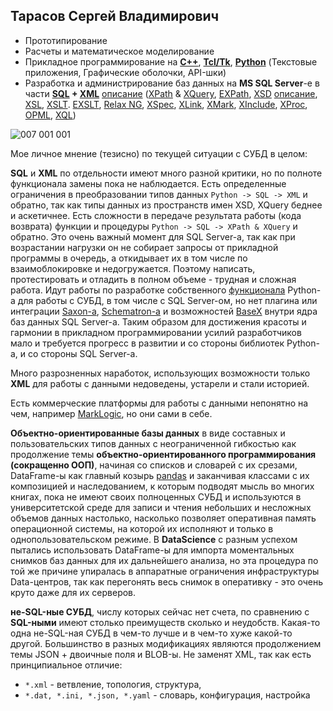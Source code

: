 Тарасов Сергей Владимирович
----------------------------

 - Прототипирование
 - Расчеты и математическое моделирование
 - Прикладное программирование на **[C++](https://en.wikipedia.org/wiki/C%2B%2B)**, **[Tcl/Tk](https://en.wikipedia.org/wiki/Tcl)**, **[Python](https://en.wikipedia.org/wiki/Python_(programming_language))** (Текстовые приложения, Графические оболочки, API-шки)
 - Разработка и администрирование баз данных на **MS SQL Server**-е в части **[SQL](https://en.wikipedia.org/wiki/SQL) + [XML](https://en.wikipedia.org/wiki/XML)** [описание](http://www.chernyshov.com/SPPO_6/theory/wt_xml.htm) ([XPath](https://en.wikipedia.org/wiki/XPath) & [XQuery](https://en.wikipedia.org/wiki/XQuery), [EXPath](http://expath.org/), [XSD](https://en.wikipedia.org/wiki/XML_Schema_(W3C)) [описание](https://bdpx.github.io/xml/lab3/xsd.html), [XSL](https://ru.wikipedia.org/wiki/XSL), [XSLT](https://en.wikipedia.org/wiki/XSLT). [EXSLT](https://ru.wikipedia.org/wiki/EXSLT), [Relax NG](https://en.wikipedia.org/wiki/RELAX_NG), [XSpec](https://github.com/expath/xspec/tree/master), [XLink](https://en.wikipedia.org/wiki/XLink), [XMark](https://projects.cwi.nl/xmark/index.html), [XInclude](https://www.w3.org/TR/xinclude/), [XProc](https://en.wikipedia.org/wiki/XProc), [OPML](https://en.wikipedia.org/wiki/OPML), [XQL](http://www.ibiblio.org/xql/xql-proposal.html))

![007 001 001](https://user-images.githubusercontent.com/104857185/209877366-3c1a9309-736c-49ce-9bb3-709e16110020.jpg)

Мое личное мнение (тезисно) по текущей ситуации с СУБД в целом:

**SQL** и **XML** по отдельности имеют много разной критики, но по полноте функционала замены пока не наблюдается. Есть определенные ограничения в преобразовании типов данных `Python -> SQL -> XML` и обратно, так как типы данных из пространств имен XSD, XQuery беднее и аскетичнее. Есть сложности в передаче результата работы (кода возврата) функции и процедуры `Python -> SQL -> XPath & XQuery` и обратно. Это очень важный момент для SQL Server-а, так как при возрастании нагрузки он не собирает запросы от прикладной программы в очередь, а откидывает их в том числе по взаимоблокировке и недогружается. Поэтому написать, протестировать и отладить в полном объеме - трудная и сложная работа. Идут работы по разработке собственного [функционала](https://docs.sqlalchemy.org/en/14/dialects/mssql.html#module-sqlalchemy.dialects.mssql.pyodbc) Python-а для работы с СУБД, в том числе с SQL Server-ом, но нет плагина или интеграции [Saxon-а](https://www.saxonica.com/about/about.xml), [Schematron-а](https://en.wikipedia.org/wiki/Schematron) и возможностей [BaseX](https://ru.wikipedia.org/wiki/BaseX) внутри ядра баз данных SQL Server-а. Таким образом для достижения красоты и гармонии в прикладном программировании усилий разработчиков мало и требуется прогресс в развитии и со стороны библиотек Python-а, и со стороны SQL Server-а.

Много разрозненных наработок, использующих возможности только **XML** для работы с данными недоведены, устарели и стали историей.

Есть коммерческие платформы для работы с данными непонятно на чем, например [MarkLogic](https://www.marklogic.com/), но они сами в себе.

**Объектно-ориентированные базы данных** в виде составных и пользовательских типов данных с неограниченной гибкостью как продолжение темы **объектно-ориентированного программирования (сокращенно ООП)**, начиная со списков и словарей с их срезами, DataFrame-ы как главный козырь [pandas](https://en.wikipedia.org/wiki/Pandas_(software)) и заканчивая классами с их композицией и наследованием, к которым подводят мысль во многих книгах, пока не имеют своих полноценных СУБД и используются в университетской среде для записи и чтения небольших и несложных объемов данных настолько, насколько позволяет оперативная память операционной системы, на которой их исполняют и только в однопользовательском режиме. В **DataScience** с разным успехом пытались использовать DataFrame-ы для импорта моментальных снимков баз данных для их дальнейшего анализа, но эта процедура по той же причине упиралась в аппаратные ограничения инфраструктуры Data-центров, так как перегонять весь снимок в оперативку - это очень круто даже для их серверов.

**не-SQL-ные СУБД**, числу которых сейчас нет счета, по сравнению с **SQL-ными** имеют столько преимуществ сколько и неудобств. Какая-то одна не-SQL-ная СУБД в чем-то лучше и в чем-то хуже какой-то другой. Большинство в разных модификациях являются продолжением темы JSON + двоичные поля и BLOB-ы. Не заменят XML, так как есть принципиальное отличие:
 - `*.xml` - ветвление, топология, структура,
 - `*.dat, *.ini, *.json, *.yaml` - словарь, конфигурация, настройка
